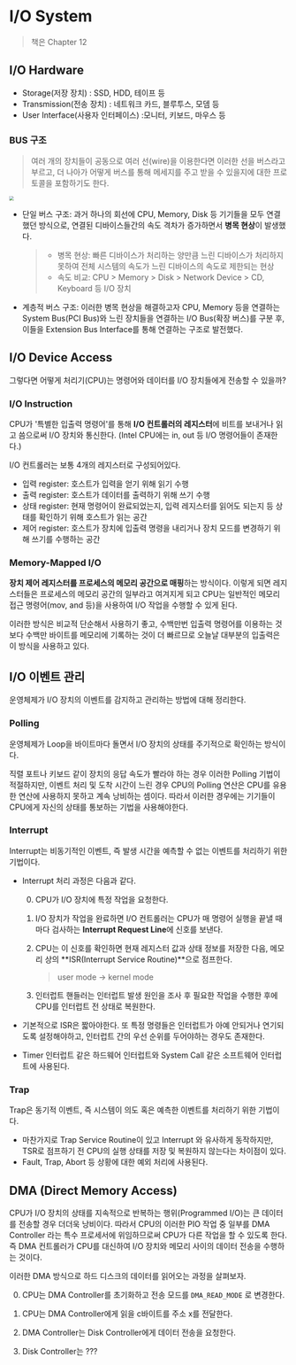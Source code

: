 # I/O System

> 책은 Chapter 12

## I/O Hardware

- Storage(저장 장치) : SSD, HDD, 테이프 등
- Transmission(전송 장치) : 네트워크 카드, 블루투스, 모뎀 등
- User Interface(사용자 인터페이스) :모니터, 키보드, 마우스 등

### BUS 구조

> 여러 개의 장치들이 공동으로 여러 선(wire)을 이용한다면 이러한 선을 버스라고 부르고, 더 나아가 어떻게 버스를 통해 메세지를 주고 받을 수 있을지에 대한 프로토콜을 포함하기도 한다.

<img src="https://i.imgur.com/klPMQUs.png" style="zoom:50%;" />

- 단일 버스 구조: 과거 하나의 회선에 CPU, Memory, Disk 등 기기들을 모두 연결했던 방식으로, 연결된 디바이스들간의 속도 격차가 증가하면서 **병목 현상**이 발생했다.

  > - 병목 현상: 빠른 디바이스가 처리하는 양만큼 느린 디바이스가 처리하지 못하여 전체 시스템의 속도가 느린 디바이스의 속도로 제한되는 현상
  > - 속도 비교: CPU > Memory > Disk > Network Device > CD, Keyboard 등 I/O 장치

- 계층적 버스 구조: 이러한 병목 현상을 해결하고자 CPU, Memory 등을 연결하는 System Bus(PCI Bus)와 느린 장치들을 연결하는 I/O Bus(확장 버스)를 구분 후, 이들을 Extension Bus Interface를 통해 연결하는 구조로 발전했다.

## I/O Device Access

그렇다면 어떻게 처리기(CPU)는 명령어와 데이터를 I/O 장치들에게 전송할 수 있을까?

### I/O Instruction

CPU가 '특별한 입출력 명령어'를 통해 **I/O 컨트롤러의 레지스터**에 비트를 보내거나 읽고 씀으로써 I/O 장치와 통신한다. (Intel CPU에는 in, out 등 I/O 명령어들이 존재한다.)

I/O 컨트롤러는 보통 4개의 레지스터로 구성되어있다.

- 입력 register: 호스트가 입력을 얻기 위해 읽기 수행
- 출력 register: 호스트가 데이터를 출력하기 위해 쓰기 수행
- 상태 register: 현재 명령어이 완료되었는지, 입력 레지스터를 읽어도 되는지 등 상태를 확인하기 위해 호스트가 읽는 공간
- 제어 register: 호스트가 장치에 입출력 명령을 내리거나 장치 모드를 변경하기 위해 쓰기를 수행하는 공간

### Memory-Mapped I/O

**장치 제어 레지스터를 프로세스의 메모리 공간으로 매핑**하는 방식이다. 이렇게 되면 레지스터들은 프로세스의 메모리 공간의 일부라고 여겨지게 되고 CPU는 일반적인 메모리 접근 명령어(mov, and 등)을 사용하여 I/O 작업을 수행할 수 있게 된다.

이러한 방식은 비교적 단순해서 사용하기 좋고, 수백만번 입출력 명령어를 이용하는 것보다 수백만 바이트를 메모리에 기록하는 것이 더 빠르므로 오늘날 대부분의 입출력은 이 방식을 사용하고 있다.

## I/O 이벤트 관리

운영체제가 I/O 장치의 이벤트를 감지하고 관리하는 방법에 대해 정리한다.

### Polling

운영체제가 Loop을 바이트마다 돌면서 I/O 장치의 상태를 주기적으로 확인하는 방식이다.

직렬 포트나 키보드 같이 장치의 응답 속도가 빨라야 하는 경우 이러한 Polling 기법이 적절하지만, 이벤트 처리 및 도착 시간이 느린 경우 CPU의 Polling 연산은 CPU를 유용한 연산에 사용하지 못하고 계속 낭비하는 셈이다. 따라서 이러한 경우에는 기기들이 CPU에게 자신의 상태를 통보하는 기법을 사용해야한다.

### Interrupt

Interrupt는 비동기적인 이벤트, 즉 발생 시간을 예측할 수 없는 이벤트를 처리하기 위한 기법이다.

- Interrupt 처리 과정은 다음과 같다.

  0. CPU가 I/O 장치에 특정 작업을 요청한다.

  1. I/O 장치가 작업을 완료하면 I/O 컨트롤러는 CPU가 매 명령어 실행을 끝낼 때마다 검사하는 **Interrupt Request Line**에 신호를 보낸다.

  2. CPU는 이 신호를 확인하면 현재 레지스터 값과 상태 정보를 저장한 다음, 메모리 상의 **ISR(Interrupt Service Routine)**으로 점프한다.

     > user mode -> kernel mode

  3. 인터럽트 핸들러는 인터럽트 발생 원인을 조사 후 필요한 작업을 수행한 후에 CPU를 인터럽트 전 상태로 복원한다.

- 기본적으로 ISR은 짧아야한다. 또 특정 명령들은 인터럽트가 아예 안되거나 연기되도록 설정해야하고, 인터럽트 간의 우선 순위를 두어야하는 경우도 존재한다.
- Timer 인터럽트 같은 하드웨어 인터럽트와 System Call 같은 소프트웨어 인터럽트에 사용된다.

### Trap

Trap은 동기적 이벤트, 즉 시스템이 의도 혹은 예측한 이벤트를 처리하기 위한 기법이다.

- 마찬가지로 Trap Service Routine이 있고 Interrupt 와 유사하게 동작하지만, TSR로 점프하기 전 CPU의 실행 상태를 저장 및 복원하지 않는다는 차이점이 있다.
- Fault, Trap, Abort 등 상황에 대한 예외 처리에 사용된다.

## DMA (Direct Memory Access)

CPU가 I/O 장치의 상태를 지속적으로 반복하는 행위(Programmed I/O)는 큰 데이터를 전송할 경우 더더욱 낭비이다. 따라서 CPU의 이러한 PIO 작업 중 일부를 DMA Controller 라는 특수 프로세서에 위임하므로써 CPU가 다른 작업을 할 수 있도록 한다. 즉 DMA 컨트롤러가 CPU를 대신하여 I/O 장치와 메모리 사이의 데이터 전송을 수행하는 것이다.

이러한 DMA 방식으로 하드 디스크의 데이터를 읽어오는 과정을 살펴보자.

0. CPU는 DMA Controller를 초기화하고 전송 모드를 `DMA_READ_MODE` 로 변경한다.

1. CPU는 DMA Controller에게 읽을 c바이트를 주소 x를 전달한다.
2. DMA Controller는 Disk Controller에게 데이터 전송을 요청한다.
3. Disk Controller는 ???
